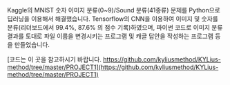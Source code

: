 <p>
Kaggle의 MNIST 숫자 이미지 분류(0~9)/Sound 분류(41종류) 문제를 Python으로 딥러닝을 이용해서 해결했습니다. Tensorflow의 CNN을 이용하여 이미지 및 숫자를 분류(리더보드에서 99.4%, 87.6% 의 점수 기록)하였으며, 파이썬 코드로 이미지 분류 결과를 토대로 파일 이름을 변경시키는 프로그램 및 캐글 답안을 작성하는 프로그램 등을 만들었습니다.
</p>

[코드는 이 곳을 참고하시기 바랍니다. 
https://github.com/kyliusmethod/KYLius-method/tree/master/PROJECT1](https://github.com/kyliusmethod/KYLius-method/tree/master/PROJECT1)
